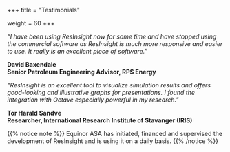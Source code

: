 +++
title = "Testimonials"

weight = 60
+++

*“I have been using ResInsight now for some time and have stopped using the commercial software as ResInsight is much more responsive and easier to use. It really is an excellent piece of software.”*

**David Baxendale<br>
Senior Petroleum Engineering Advisor, RPS Energy**

*"ResInsight is an excellent tool to visualize simulation results and offers good-looking and illustrative graphs for presentations. I found the integration with Octave especially powerful in my research."*

**Tor Harald Sandve<br>
Researcher, International Research Institute of Stavanger (IRIS)**

{{% notice note %}}
Equinor ASA has initiated, financed and supervised the development of ResInsight and is using it on a daily basis. 
{{% /notice %}}

